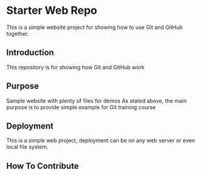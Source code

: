 # Starter Web Repo
This is a simple website project for showing how to use Git and GitHub together.

## Introduction

This repository is for showing how Git and GitHub work

## Purpose

Sample website with plenty of files for demos
As stated above, the main purpose is to provide simple example for Git training course

## Deployment

This is a simple web project, deployment can be on any web server or even local file system.

## How To Contribute